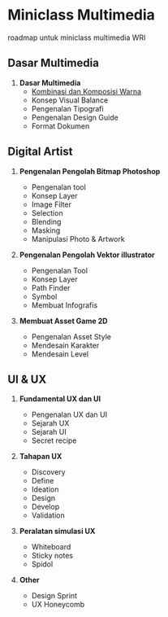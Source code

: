 # Miniclass Multimedia

roadmap untuk miniclass multimedia WRI

## Dasar Multimedia

1.  **Dasar Multimedia**
    - [Kombinasi dan Komposisi Warna](dasar/topik1/kombinasi-dan-komposisi-warna.md)
    - Konsep Visual Balance
    - Pengenalan Tipografi
    - Pengenalan Design Guide
    - Format Dokumen

## Digital Artist

1.  **Pengenalan Pengolah Bitmap Photoshop**

    - Pengenalan tool
    - Konsep Layer
    - Image Filter
    - Selection
    - Blending
    - Masking
    - Manipulasi Photo & Artwork

2.  **Pengenalan Pengolah Vektor illustrator**

    - Pengenalan Tool
    - Konsep Layer
    - Path Finder
    - Symbol
    - Membuat Infografis

3.  **Membuat Asset Game 2D**
    - Pengenalan Asset Style
    - Mendesain Karakter
    - Mendesain Level

## UI & UX

1.  **Fundamental UX dan UI**

    - Pengenalan UX dan UI
    - Sejarah UX
    - Sejarah UI
    - Secret recipe

2)  **Tahapan UX**

    - Discovery
    - Define
    - Ideation
    - Design
    - Develop
    - Validation 

4) **Peralatan simulasi UX**
   - Whiteboard
   - Sticky notes
   - Spidol

6) **Other**
   - Design Sprint 
   - UX Honeycomb